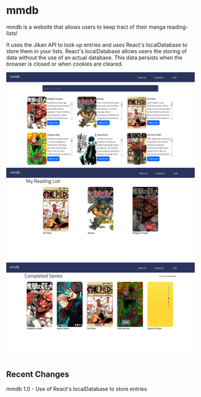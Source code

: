 # mmdb

mmdb is a website that allows users to keep tract of their manga reading-lists! 

It uses the Jikan API to look up entries and uses React's localDatabase to store them in your lists.
React's localDatabase allows users the storing of data without the use of an actual database. This
data persists when the browser is closed or when cookies are cleared.


<p align="middle">
  <img src="public/add_page.png" alt="drawing"/>
  <img src="public/read_page.png" alt="drawing"/>
  <img src="public/completed_page.png" alt="drawing"/>
</p>

## Recent Changes
mmdb 1.0 - Use of React's localDatabase to store entries